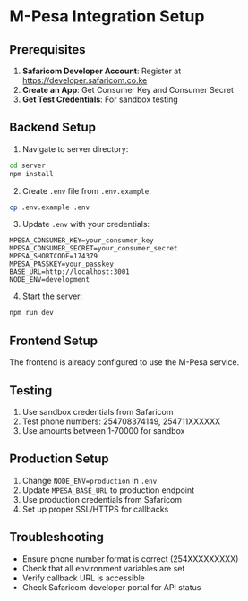 # M-Pesa Integration Setup

## Prerequisites

1. **Safaricom Developer Account**: Register at https://developer.safaricom.co.ke
2. **Create an App**: Get Consumer Key and Consumer Secret
3. **Get Test Credentials**: For sandbox testing

## Backend Setup

1. Navigate to server directory:
```bash
cd server
npm install
```

2. Create `.env` file from `.env.example`:
```bash
cp .env.example .env
```

3. Update `.env` with your credentials:
```env
MPESA_CONSUMER_KEY=your_consumer_key
MPESA_CONSUMER_SECRET=your_consumer_secret
MPESA_SHORTCODE=174379
MPESA_PASSKEY=your_passkey
BASE_URL=http://localhost:3001
NODE_ENV=development
```

4. Start the server:
```bash
npm run dev
```

## Frontend Setup

The frontend is already configured to use the M-Pesa service.

## Testing

1. Use sandbox credentials from Safaricom
2. Test phone numbers: 254708374149, 254711XXXXXX
3. Use amounts between 1-70000 for sandbox

## Production Setup

1. Change `NODE_ENV=production` in `.env`
2. Update `MPESA_BASE_URL` to production endpoint
3. Use production credentials from Safaricom
4. Set up proper SSL/HTTPS for callbacks

## Troubleshooting

- Ensure phone number format is correct (254XXXXXXXXX)
- Check that all environment variables are set
- Verify callback URL is accessible
- Check Safaricom developer portal for API status